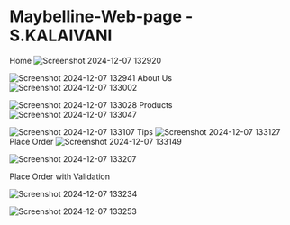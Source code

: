 
# **Maybelline-Web-page - S.KALAIVANI**
Home
![Screenshot 2024-12-07 132920](https://github.com/user-attachments/assets/87c6dcd0-a01f-4bc5-994e-5b2ca2050e77)

![Screenshot 2024-12-07 132941](https://github.com/user-attachments/assets/df0f5e37-5ac6-4d31-9079-97a2636afa21)
About Us
![Screenshot 2024-12-07 133002](https://github.com/user-attachments/assets/b02d470f-67d2-4778-a8c2-c8e2ef66dc26)

![Screenshot 2024-12-07 133028](https://github.com/user-attachments/assets/cd0d463b-133b-436c-8898-3373cfdb76d7)
Products
![Screenshot 2024-12-07 133047](https://github.com/user-attachments/assets/20bda5a0-bf0a-445e-9c56-e74852281de8)

![Screenshot 2024-12-07 133107](https://github.com/user-attachments/assets/ff169b17-f143-4196-8e2d-3b31a58110c0)
Tips
![Screenshot 2024-12-07 133127](https://github.com/user-attachments/assets/01aaa17d-ce22-44c3-8225-64affd259fa8)
Place Order
![Screenshot 2024-12-07 133149](https://github.com/user-attachments/assets/0dadef8c-a230-43f9-a610-167cb96ca3e2)

![Screenshot 2024-12-07 133207](https://github.com/user-attachments/assets/f7ba371f-f6b0-4758-8026-219f1c2cec16)

Place Order with Validation

![Screenshot 2024-12-07 133234](https://github.com/user-attachments/assets/d9404a02-e51c-47e4-9e11-72bc3d74e4c0)


![Screenshot 2024-12-07 133253](https://github.com/user-attachments/assets/3e00b6c7-3ef7-479a-9f07-51e083deaa6d)







